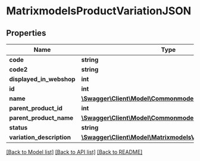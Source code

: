 # MatrixmodelsProductVariationJSON

## Properties
Name | Type | Description | Notes
------------ | ------------- | ------------- | -------------
**code** | **string** |  | [optional] 
**code2** | **string** |  | [optional] 
**displayed_in_webshop** | **int** | 0 or 1 | [optional] 
**id** | **int** |  | [optional] 
**name** | [**\Swagger\Client\Model\CommonmodelsTranslatable**](CommonmodelsTranslatable.md) |  | [optional] 
**parent_product_id** | **int** |  | [optional] 
**parent_product_name** | [**\Swagger\Client\Model\CommonmodelsTranslatable**](CommonmodelsTranslatable.md) |  | [optional] 
**status** | **string** |  | [optional] 
**variation_description** | [**\Swagger\Client\Model\MatrixmodelsVariationDescription[]**](MatrixmodelsVariationDescription.md) |  | [optional] 

[[Back to Model list]](../README.md#documentation-for-models) [[Back to API list]](../README.md#documentation-for-api-endpoints) [[Back to README]](../README.md)


